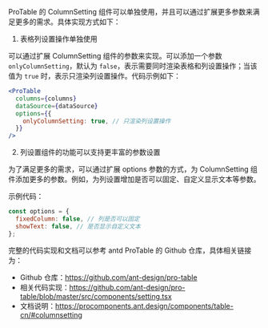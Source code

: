 ProTable 的 ColumnSetting 组件可以单独使用，并且可以通过扩展更多参数来满足更多的需求。具体实现方式如下：

1. 表格列设置操作单独使用

可以通过扩展 ColumnSetting 组件的参数来实现。可以添加一个参数 `onlyColumnSetting`，默认为 `false`，表示需要同时渲染表格和列设置操作；当该值为 `true` 时，表示只渲染列设置操作。代码示例如下：

```jsx
<ProTable
  columns={columns}
  dataSource={dataSource}
  options={{
    onlyColumnSetting: true, // 只渲染列设置操作
  }}
/>
```

2. 列设置组件的功能可以支持更丰富的参数设置

为了满足更多的需求，可以通过扩展 options 参数的方式，为 ColumnSetting 组件添加更多的参数。例如，为列设置增加是否可以固定、自定义显示文本等参数。

示例代码：

```jsx
const options = {
  fixedColumn: false, // 列是否可以固定
  showText: false, // 是否显示自定义文本
};
```

完整的代码实现和文档可以参考 antd ProTable 的 Github 仓库，具体相关链接为：

- Github 仓库：https://github.com/ant-design/pro-table
- 相关代码实现：https://github.com/ant-design/pro-table/blob/master/src/components/setting.tsx
- 文档说明：https://procomponents.ant.design/components/table-cn/#columnsetting
